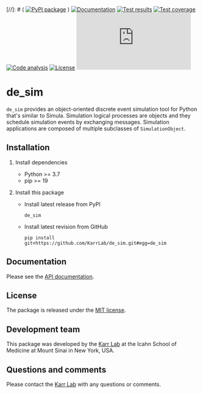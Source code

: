 [//]: # ( [![PyPI package](https://img.shields.io/pypi/v/de_sim.svg)](https://pypi.python.org/pypi/de_sim) )
[![Documentation](https://readthedocs.org/projects/de_sim/badge/?version=latest)](https://docs.karrlab.org/de_sim)
[![Test results](https://circleci.com/gh/KarrLab/de_sim.svg?style=shield)](https://circleci.com/gh/KarrLab/de_sim)
[![Test coverage](https://coveralls.io/repos/github/KarrLab/de_sim/badge.svg)](https://coveralls.io/github/KarrLab/de_sim)
[![Code analysis](https://api.codeclimate.com/v1/badges/2fa3ece22f571fd36b12/maintainability)](https://codeclimate.com/github/KarrLab/de_sim)
[![License](https://img.shields.io/github/license/KarrLab/de_sim.svg)](LICENSE)
![Analytics](https://ga-beacon.appspot.com/UA-86759801-1/de_sim/README.md?pixel)

# de_sim

`de_sim` provides an object-oriented discrete event simulation
tool for Python that's similar to Simula.
Simulation logical processes are objects and they schedule
simulation events by exchanging messages.
Simulation applications are composed of multiple
subclasses of `SimulationObject`.

## Installation
1. Install dependencies
    
    * Python >= 3.7
    * pip >= 19

2. Install this package 

    * Install latest release from PyPI
      ```
      de_sim
      ```

    * Install latest revision from GitHub
      ```
      pip install git+https://github.com/KarrLab/de_sim.git#egg=de_sim
      ```

## Documentation
Please see the [API documentation](https://docs.karrlab.org/de_sim).

## License
The package is released under the [MIT license](LICENSE).

## Development team
This package was developed by the [Karr Lab](https://www.karrlab.org) at the Icahn School of Medicine at Mount Sinai in New York, USA.

## Questions and comments
Please contact the [Karr Lab](https://www.karrlab.org) with any questions or comments.
